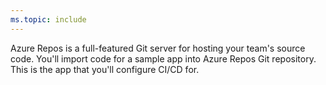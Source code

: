 ```yaml
---
ms.topic: include
---
```


Azure Repos is a full-featured Git server for hosting your team's source code. You'll import code for a sample app into Azure Repos Git repository. This is the app that you'll configure CI/CD for.

